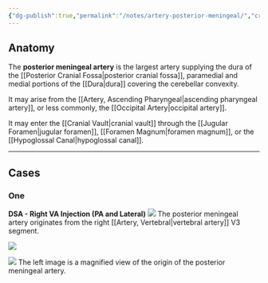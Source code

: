 ```yaml
---
{"dg-publish":true,"permalink":"/notes/artery-posterior-meningeal/","created":"2023-09-01T15:48:01.347-07:00","updated":"2023-09-01T16:24:49.249-07:00"}
---
```



## Anatomy

The **posterior meningeal artery** is the largest artery supplying the dura of the [[Posterior Cranial Fossa\|posterior cranial fossa]], paramedial and medial portions of the [[Dura\|dura]] covering the cerebellar convexity.

It may arise from the [[Artery, Ascending Pharyngeal\|ascending pharyngeal artery]], or less commonly, the [[Occipital Artery\|occipital artery]]. 

It may enter the [[Cranial Vault\|cranial vault]] through the [[Jugular Foramen\|jugular foramen]], [[Foramen Magnum\|foramen magnum]], or the [[Hypoglossal Canal\|hypoglossal canal]].

---

## Cases

### One

**DSA - Right VA Injection (PA and Lateral)**
![](https://i.imgur.com/13ca0YG.png)
The posterior meningeal artery originates from the right [[Artery, Vertebral\|vertebral artery]] V3 segment.

![](https://i.imgur.com/OmP4FEE.png)

![](https://i.imgur.com/TwQkx3l.png)
The left image is a magnified view of the origin of the posterior meningeal artery.

